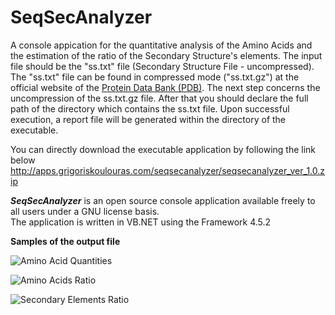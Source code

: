 # SeqSecAnalyzer
A console appication for the quantitative analysis of the Amino Acids and the estimation of the ratio of the Secondary Structure's elements. The input file should be the "ss.txt" file (Secondary Structure File - uncompressed). The "ss.txt" file can be found in compressed mode ("ss.txt.gz") at the official website of the <a href="https://www.rcsb.org/pdb/static.do?p=download/http/index.html" target="_blank">Protein Data Bank (PDB)</a>. The next step concerns the uncompression of the ss.txt.gz file. After that you should declare the full path of the directory which contains the ss.txt file. Upon successful execution, a report file will be generated within the directory of the executable. 

You can directly download the executable application by following the link below
http://apps.grigoriskoulouras.com/seqsecanalyzer/seqsecanalyzer_ver_1.0.zip

<strong><i>SeqSecAnalyzer</i></strong> is an open source console application available freely to all users under a GNU license basis.
</br>
The application is written in VB.NET using the Framework 4.5.2

<strong>Samples of the output file</strong>

![Amino Acid Quantities](../master/seqsecanalyzer_screenshot1.png)

![Amino Acids Ratio](../master/seqsecanalyzer_screenshot2.png)

![Secondary Elements Ratio](../master/seqsecanalyzer_screenshot3.png)
